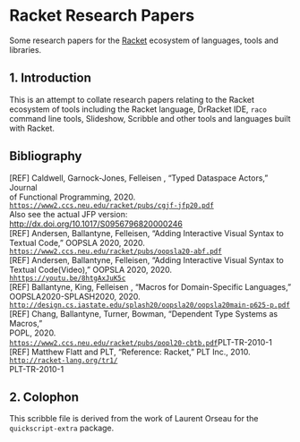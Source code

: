 # Racket Research Papers

Some research papers for the [Racket](https://racket-lang.org/)
ecosystem of languages, tools and libraries.

## 1. Introduction

This is an attempt to collate research papers relating to the Racket
ecosystem of tools including the Racket language, DrRacket IDE, `raco`
command line tools, Slideshow, Scribble and other tools and languages
built with Racket.

## Bibliography

\[REF\] Caldwell, Garnock-Jones, Felleisen , “Typed Dataspace Actors,” Journal                                                                            
        of Functional Programming, 2020.                                                                                                                  
        [`https://www2.ccs.neu.edu/racket/pubs/cgjf-jfp20.pdf`](https://www2.ccs.neu.edu/racket/pubs/cgjf-jfp20.pdf)                                      
        Also see the actual JFP version:                                                                                                                  
        http://dx.doi.org/10.1017/S0956796820000246                                                                                                       
\[REF\] Andersen, Ballantyne, Felleisen, “Adding Interactive Visual Syntax to                                                                             
        Textual Code,” OOPSLA 2020, 2020.                                                                                                                 
        [`https://www2.ccs.neu.edu/racket/pubs/oopsla20-abf.pdf`](https://www2.ccs.neu.edu/racket/pubs/oopsla20-abf.pdf)                                  
\[REF\] Andersen, Ballantyne, Felleisen, “Adding Interactive Visual Syntax to                                                                             
        Textual Code(Video),” OOPSLA 2020, 2020.                                                                                                          
        [`hhttps://youtu.be/8htgAxJuK5c`](hhttps://youtu.be/8htgAxJuK5c)                                                                                  
\[REF\] Ballantyne, King, Felleisen , “Macros for Domain-Specific Languages,”                                                                             
        OOPSLA2020-SPLASH2020, 2020.                                                                                                                      
        [`http://design.cs.iastate.edu/splash20/oopsla20/oopsla20main-p625-p.pdf`](http://design.cs.iastate.edu/splash20/oopsla20/oopsla20main-p625-p.pdf)
\[REF\] Chang, Ballantyne, Turner, Bowman, “Dependent Type Systems as Macros,”                                                                            
        POPL, 2020.                                                                                                                                       
        [`https://www2.ccs.neu.edu/racket/pubs/popl20-cbtb.pdf`](https://www2.ccs.neu.edu/racket/pubs/popl20-cbtb.pdf)PLT-TR-2010-1                       
\[REF\] Matthew Flatt and PLT, “Reference: Racket,” PLT Inc., 2010.                                                                                       
        [`http://racket-lang.org/tr1/`](http://racket-lang.org/tr1/)                                                                                      
        PLT-TR-2010-1                                                                                                                                     

## 2. Colophon

This scribble file is derived from the work of Laurent Orseau for the
`quickscript-extra` package.
